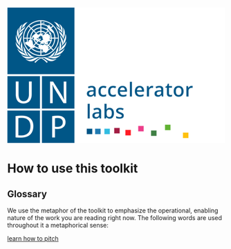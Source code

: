 ![undp_accelerator_labs_logo](public/imgs/UNDP_accelerator_labs_logo_vertical_color_RGB.png)
<!-- <img src="/public/imgs/UNDP_accelerator_labs_logo_vertical_color_RGB.png"  width="150" alt="undp_accelerator_labs_logo"> -->

# How to use this toolkit

## Glossary

We use the metaphor of the toolkit to emphasize the operational, enabling nature of the work you are reading right now. The following words are used throughout it a metaphorical sense:

[learn how to pitch](Understanding%20and%20pitching%20NIE/)
